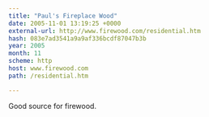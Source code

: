 ```yaml
---
title: "Paul's Fireplace Wood"
date: 2005-11-01 13:19:25 +0000
external-url: http://www.firewood.com/residential.htm
hash: 083e7ad3541a9a9af336bcdf87047b3b
year: 2005
month: 11
scheme: http
host: www.firewood.com
path: /residential.htm

---
```


Good source for firewood.
